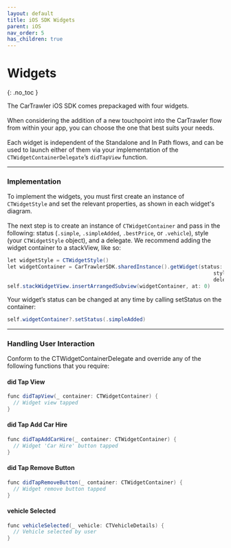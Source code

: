 ```yaml
---
layout: default
title: iOS SDK Widgets
parent: iOS
nav_order: 5
has_children: true
---
```


# Widgets

{: .no_toc }

The CarTrawler iOS SDK comes prepackaged with four widgets.<br /><br /> When considering the addition of a new touchpoint into the CarTrawler flow from within your app, you can choose the one that best suits your needs.<br /><br /> Each widget is independent of the Standalone and In Path flows, and can be used to launch either of them via your implementation of the `CTWidgetContainerDelegate`’s `didTapView` function.<br />

---

### Implementation 

To implement the widgets, you must first create an instance of `CTWidgetStyle` and set the relevant properties, as shown in each widget's diagram. <br /><br />
The next step is to create an instance of `CTWidgetContainer` and pass in the following: status (`.simple`, `.simpleAdded`, `.bestPrice`, or `.vehicle`), style (your `CTWidgetStyle` object), and a delegate. 
We recommend adding the widget container to a stackView, like so: 

```java
let widgetStyle = CTWidgetStyle()
let widgetContainer = CarTrawlerSDK.sharedInstance().getWidget(status: .simple,
                                                                   style: widgetStyle,
                                                                   delegate: self)
self.stackWidgetView.insertArrangedSubview(widgetContainer, at: 0)
```

Your widget’s status can be changed at any time by calling setStatus on the container:
```java
self.widgetContainer?.setStatus(.simpleAdded)
```

--- 

### Handling User Interaction
Conform to the CTWidgetContainerDelegate and override any of the following functions that you require:

#### did Tap View
```java
func didTapView(_ container: CTWidgetContainer) {
  // Widget view tapped
}
``` 

#### did Tap Add Car Hire
```java
func didTapAddCarHire(_ container: CTWidgetContainer) {
  // Widget 'Car Hire' button tapped
}
``` 

#### did Tap Remove Button
```java
func didTapRemoveButton(_ container: CTWidgetContainer) {
  // Widget remove button tapped
}
``` 

#### vehicle Selected
```java
func vehicleSelected(_ vehicle: CTVehicleDetails) {
  // Vehicle selected by user
}
``` 